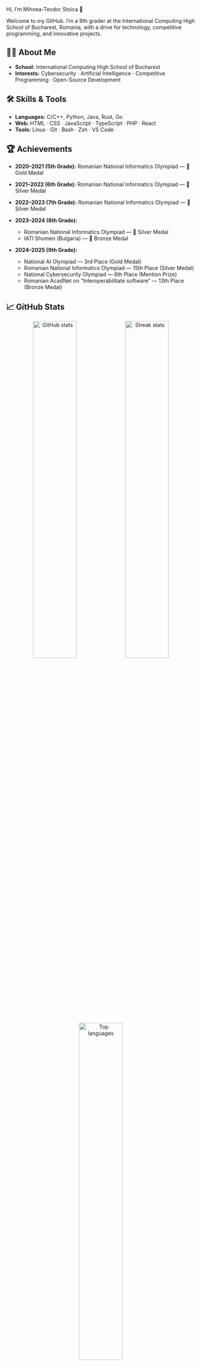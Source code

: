 Hi, I’m Mihnea-Teodor Stoica 👋

Welcome to my GitHub. I’m a 9th grader at the International Computing High School of Bucharest, Romania, with a drive for technology, competitive programming, and innovative projects.

## 👨‍💻 About Me

* **School:** International Computing High School of Bucharest
* **Interests:** Cybersecurity · Artificial Intelligence · Competitive Programming · Open-Source Development

## 🛠️ Skills & Tools

* **Languages:** C/C++, Python, Java, Rust, Go
* **Web:** HTML · CSS · JavaScript · TypeScript · PHP · React
* **Tools:** Linux · Git · Bash · Zsh · VS Code

## 🏆 Achievements

* **2020–2021 (5th Grade):** Romanian National Informatics Olympiad — 🥇 Gold Medal
* **2021–2022 (6th Grade):** Romanian National Informatics Olympiad — 🥈 Silver Medal
* **2022–2023 (7th Grade):** Romanian National Informatics Olympiad — 🥈 Silver Medal
* **2023–2024 (8th Grade):**

  * Romanian National Informatics Olympiad — 🥈 Silver Medal
  * IATI Shumen (Bulgaria) — 🥉 Bronze Medal
* **2024–2025 (9th Grade):**

  * National AI Olympiad — 3rd Place (Gold Medal)
  * Romanian National Informatics Olympiad — 15th Place (Silver Medal)
  * National Cybersecurity Olympiad — 6th Place (Mention Prize)
  * Romanian AcadNet on “Interoperabilitate software” — 13th Place (Bronze Medal)

## 📈 GitHub Stats

<p align="center">
  <img src="https://github-readme-stats.vercel.app/api?username=MihneaTs1&show_icons=true&theme=tokyonight" alt="GitHub stats" width="48%"/>
  <img src="https://github-readme-streak-stats.herokuapp.com/?user=MihneaTs1&theme=tokyonight" alt="Streak stats" width="48%"/>
  <br/>
  <img src="https://github-readme-stats.vercel.app/api/top-langs/?username=MihneaTs1&layout=compact&theme=tokyonight" alt="Top languages" width="48%"/>
</p>

## 📫 Connect

* GitHub: [MihneaTs1](https://github.com/MihneaTs1)
* Codeforces: [KimberlyBruh](https://codeforces.com/profile/KimberlyBruh)
* Email: [stoicamihnea2009@gmail.com](mailto:stoicamihnea2009@gmail.com)

> “Strive not to be a success, but rather to be of value.” – Albert Einstein

